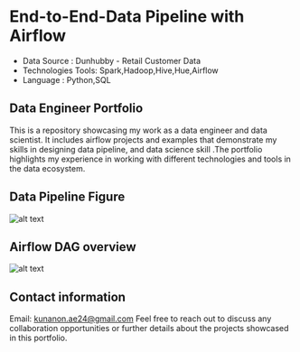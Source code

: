 # End-to-End-Data Pipeline with Airflow
- Data Source : Dunhubby - Retail Customer Data 
- Technologies Tools: Spark,Hadoop,Hive,Hue,Airflow
- Language : Python,SQL

## Data Engineer Portfolio
This is a repository showcasing my work as a data engineer and data scientist. It includes airflow projects and examples that demonstrate my skills in designing data pipeline, and data science skill .The portfolio highlights my experience in working with different technologies and tools in the data ecosystem.

## Data Pipeline Figure
   ![alt text](https://cdn.discordapp.com/attachments/878676298782892112/1108715117220220980/Workflow.png)

## Airflow DAG overview
   ![alt text](https://cdn.discordapp.com/attachments/878676298782892112/1108715116951777281/dag_success.png)

## Contact information
Email: kunanon.ae24@gmail.com
Feel free to reach out to discuss any collaboration opportunities or further details about the projects showcased in this portfolio.
